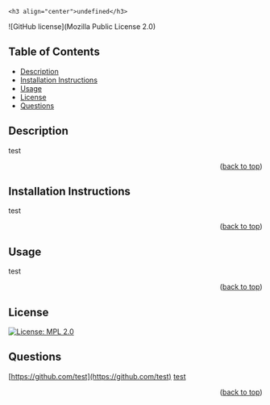 <div id="top"></div>

    <h3 align="center">undefined</h3>
  </div>

  ![GitHub license](Mozilla Public License 2.0)
  
  ## Table of Contents
  * [Description](#description)
  * [Installation Instructions](#installation-instructions)
  * [Usage](#usage)
  * [License](#license)
  * [Questions](#questions)
  
  
  ## Description
  test

  <p align="right">(<a href="#top">back to top</a>)</p>

  ## Installation Instructions
  test
  
  <p align="right">(<a href="#top">back to top</a>)</p>
  
  ## Usage

  test

  <p align="right">(<a href="#top">back to top</a>)</p>

  ## License
  [![License: MPL 2.0](https://img.shields.io/badge/License-MPL%202.0-brightgreen.svg)](https://opensource.org/licenses/MPL-2.0)
    
  ## Questions

  [https://github.com/test](https://github.com/test)
  [test](test)

  <p align="right">(<a href="#top">back to top</a>)</p>